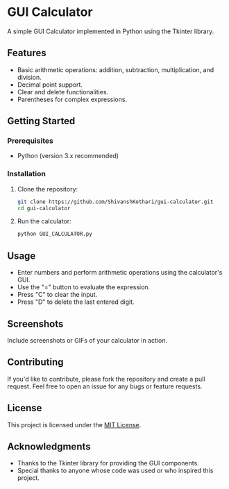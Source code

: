 # GUI Calculator

A simple GUI Calculator implemented in Python using the Tkinter library.

## Features

- Basic arithmetic operations: addition, subtraction, multiplication, and division.
- Decimal point support.
- Clear and delete functionalities.
- Parentheses for complex expressions.

## Getting Started

### Prerequisites

- Python (version 3.x recommended)

### Installation

1. Clone the repository:

    ```bash
    git clone https://github.com/ShivanshKothari/gui-calculator.git
    cd gui-calculator
    ```

2. Run the calculator:

    ```bash
    python GUI_CALCULATOR.py
    ```

## Usage

- Enter numbers and perform arithmetic operations using the calculator's GUI.
- Use the "=" button to evaluate the expression.
- Press "C" to clear the input.
- Press "D" to delete the last entered digit.

## Screenshots

Include screenshots or GIFs of your calculator in action.

## Contributing

If you'd like to contribute, please fork the repository and create a pull request. Feel free to open an issue for any bugs or feature requests.

## License

This project is licensed under the [MIT License](LICENSE).

## Acknowledgments

- Thanks to the Tkinter library for providing the GUI components.
- Special thanks to anyone whose code was used or who inspired this project.

